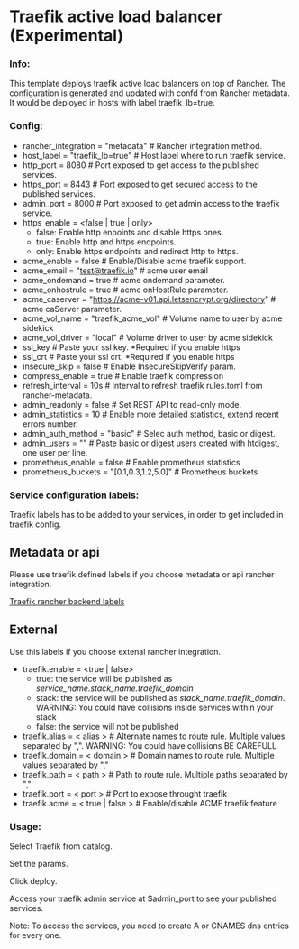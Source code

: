 # Traefik active load balancer (Experimental)

### Info:

 This template deploys traefik active load balancers on top of Rancher. The configuration is generated and updated with confd from Rancher metadata.
 It would be deployed in hosts with label traefik_lb=true.

### Config:

- rancher_integration = "metadata" # Rancher integration method.
- host_label = "traefik_lb=true" # Host label where to run traefik service.
- http_port = 8080  # Port exposed to get access to the published services.
- https_port = 8443  # Port exposed to get secured access to the published services.
- admin_port = 8000  # Port exposed to get admin access to the traefik service.
- https_enable = <false | true | only>
  - false: Enable http enpoints and disable https ones.
  - true: Enable http and https endpoints.
  - only: Enable https endpoints and redirect http to https.
- acme_enable = false               # Enable/Disable acme traefik support.
- acme_email = "test@traefik.io"    # acme user email
- acme_ondemand = true              # acme ondemand parameter.
- acme_onhostrule = true            # acme onHostRule parameter.
- acme_caserver = "https://acme-v01.api.letsencrypt.org/directory"          # acme caServer parameter.
- acme_vol_name = "traefik_acme_vol"    # Volume name to user by acme sidekick
- acme_vol_driver = "local"   # Volume driver to user by acme sidekick
- ssl_key # Paste your ssl key. *Required if you enable https
- ssl_crt # Paste your ssl crt. *Required if you enable https
- insecure_skip = false # Enable InsecureSkipVerify param.
- compress_enable = true    # Enable traefik compression
- refresh_interval = 10s  # Interval to refresh traefik rules.toml from rancher-metadata.
- admin_readonly = false # Set REST API to read-only mode.
- admin_statistics = 10 # Enable more detailed statistics, extend recent errors number.
- admin_auth_method = "basic" # Selec auth method, basic or digest.
- admin_users = "" # Paste basic or digest users created with htdigest, one user per line.
- prometheus_enable = false # Enable prometheus statistics
- prometheus_buckets = "[0.1,0.3,1.2,5.0]" # Prometheus buckets

### Service configuration labels:

Traefik labels has to be added to your services, in order to get included in traefik config.

## Metadata or api

Please use traefik defined labels if you choose metadata or api rancher integration. 

[Traefik rancher backend labels][traefik rancher backend]

## External

Use this labels if you choose extenal rancher integration.

- traefik.enable = <true | false>
  - true: the service will be published as *service_name.stack_name.traefik_domain*
  - stack: the service will be published as *stack_name.traefik_domain*. WARNING: You could have collisions inside services within your stack
  - false: the service will not be published
- traefik.alias = < alias >         # Alternate names to route rule. Multiple values separated by ",". WARNING: You could have collisions BE CAREFULL
- traefik.domain = < domain >       # Domain names to route rule. Multiple values separated by ","
- traefik.path = < path >           # Path to route rule. Multiple paths separated by ","
- traefik.port = < port >           # Port to expose throught traefik
- traefik.acme = < true | false >   # Enable/disable ACME traefik feature

### Usage:

 Select Traefik from catalog.

 Set the params.

 Click deploy.

 Access your traefik admin service at $admin_port to see your published services.

Note: To access the services, you need to create A or CNAMES dns entries for every one.

[traefik rancher backend]: https://docs.traefik.io/configuration/backends/rancher/#labels-overriding-default-behaviour
